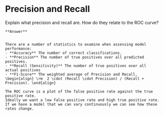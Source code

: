 # Precision and Recall


Explain what precision and recall are.
How do they relate to the ROC curve?

````{toggle} Click to reveal answer
**Answer**


There are a number of statistics to examine when assessing model performance:
- **Accuracy** The number of correct classifications.
- **Precision** The number of true positives over all predicted positives.
- **Recall (Sensitivity)** The number of true positives over all actual positives
- **F1-Score** The weighted average of Precision and Recall, \begin{align} \rm  2 \cdot (Recall \cdot Precision) / (Recall + Precision). \end{align}   

The ROC curve is a plot of the false positive rate against the true positive rate.
Ideally we want a low false positive rate and high true positive rate.
If we have a model that we can vary continuously we can see how these rates change.


````




